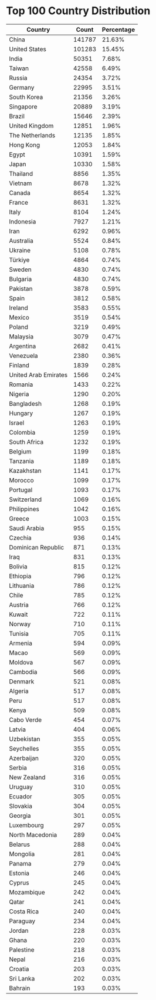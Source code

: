 # Top 100 Country Distribution
| Country | Count | Percentage |
|----|----|----|
| China | 141787 | 21.63% |
| United States | 101283 | 15.45% |
| India | 50351 | 7.68% |
| Taiwan | 42558 | 6.49% |
| Russia | 24354 | 3.72% |
| Germany | 22995 | 3.51% |
| South Korea | 21356 | 3.26% |
| Singapore | 20889 | 3.19% |
| Brazil | 15646 | 2.39% |
| United Kingdom | 12851 | 1.96% |
| The Netherlands | 12135 | 1.85% |
| Hong Kong | 12053 | 1.84% |
| Egypt | 10391 | 1.59% |
| Japan | 10330 | 1.58% |
| Thailand | 8856 | 1.35% |
| Vietnam | 8678 | 1.32% |
| Canada | 8654 | 1.32% |
| France | 8631 | 1.32% |
| Italy | 8104 | 1.24% |
| Indonesia | 7927 | 1.21% |
| Iran | 6292 | 0.96% |
| Australia | 5524 | 0.84% |
| Ukraine | 5108 | 0.78% |
| Türkiye | 4864 | 0.74% |
| Sweden | 4830 | 0.74% |
| Bulgaria | 4830 | 0.74% |
| Pakistan | 3878 | 0.59% |
| Spain | 3812 | 0.58% |
| Ireland | 3583 | 0.55% |
| Mexico | 3519 | 0.54% |
| Poland | 3219 | 0.49% |
| Malaysia | 3079 | 0.47% |
| Argentina | 2682 | 0.41% |
| Venezuela | 2380 | 0.36% |
| Finland | 1839 | 0.28% |
| United Arab Emirates | 1566 | 0.24% |
| Romania | 1433 | 0.22% |
| Nigeria | 1290 | 0.20% |
| Bangladesh | 1268 | 0.19% |
| Hungary | 1267 | 0.19% |
| Israel | 1263 | 0.19% |
| Colombia | 1259 | 0.19% |
| South Africa | 1232 | 0.19% |
| Belgium | 1199 | 0.18% |
| Tanzania | 1189 | 0.18% |
| Kazakhstan | 1141 | 0.17% |
| Morocco | 1099 | 0.17% |
| Portugal | 1093 | 0.17% |
| Switzerland | 1069 | 0.16% |
| Philippines | 1042 | 0.16% |
| Greece | 1003 | 0.15% |
| Saudi Arabia | 955 | 0.15% |
| Czechia | 936 | 0.14% |
| Dominican Republic | 871 | 0.13% |
| Iraq | 831 | 0.13% |
| Bolivia | 815 | 0.12% |
| Ethiopia | 796 | 0.12% |
| Lithuania | 786 | 0.12% |
| Chile | 785 | 0.12% |
| Austria | 766 | 0.12% |
| Kuwait | 722 | 0.11% |
| Norway | 710 | 0.11% |
| Tunisia | 705 | 0.11% |
| Armenia | 594 | 0.09% |
| Macao | 569 | 0.09% |
| Moldova | 567 | 0.09% |
| Cambodia | 566 | 0.09% |
| Denmark | 521 | 0.08% |
| Algeria | 517 | 0.08% |
| Peru | 517 | 0.08% |
| Kenya | 509 | 0.08% |
| Cabo Verde | 454 | 0.07% |
| Latvia | 404 | 0.06% |
| Uzbekistan | 355 | 0.05% |
| Seychelles | 355 | 0.05% |
| Azerbaijan | 320 | 0.05% |
| Serbia | 316 | 0.05% |
| New Zealand | 316 | 0.05% |
| Uruguay | 310 | 0.05% |
| Ecuador | 305 | 0.05% |
| Slovakia | 304 | 0.05% |
| Georgia | 301 | 0.05% |
| Luxembourg | 297 | 0.05% |
| North Macedonia | 289 | 0.04% |
| Belarus | 288 | 0.04% |
| Mongolia | 281 | 0.04% |
| Panama | 279 | 0.04% |
| Estonia | 246 | 0.04% |
| Cyprus | 245 | 0.04% |
| Mozambique | 242 | 0.04% |
| Qatar | 241 | 0.04% |
| Costa Rica | 240 | 0.04% |
| Paraguay | 234 | 0.04% |
| Jordan | 228 | 0.03% |
| Ghana | 220 | 0.03% |
| Palestine | 218 | 0.03% |
| Nepal | 216 | 0.03% |
| Croatia | 203 | 0.03% |
| Sri Lanka | 202 | 0.03% |
| Bahrain | 193 | 0.03% |
